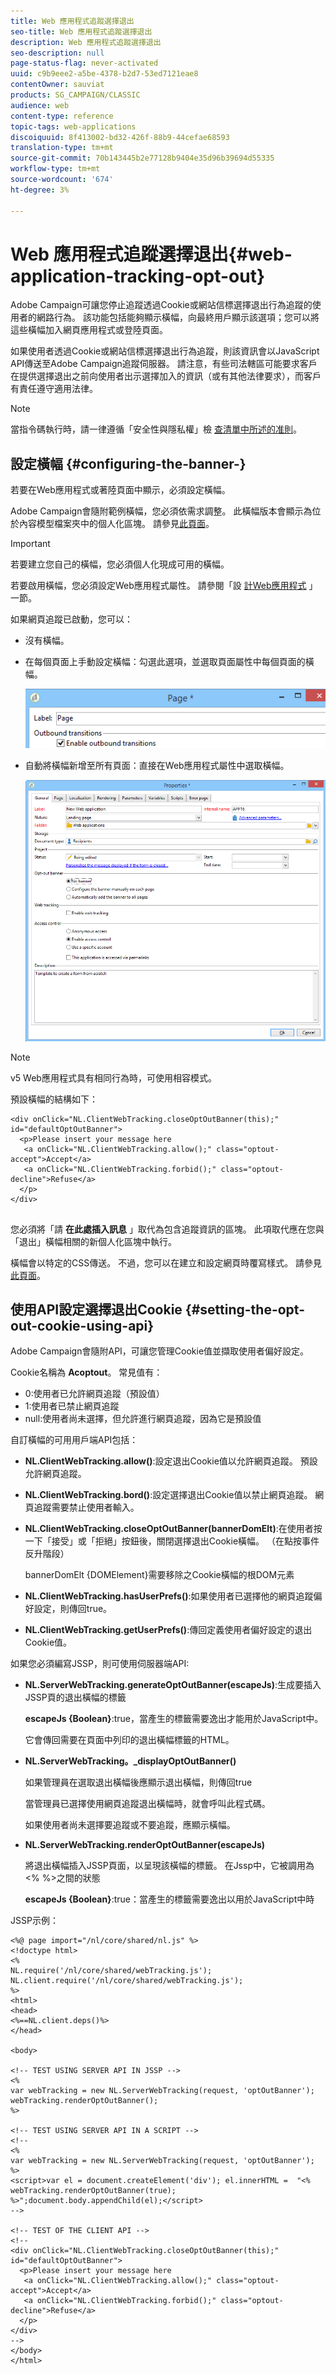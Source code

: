 ```yaml
---
title: Web 應用程式追蹤選擇退出
seo-title: Web 應用程式追蹤選擇退出
description: Web 應用程式追蹤選擇退出
seo-description: null
page-status-flag: never-activated
uuid: c9b9eee2-a5be-4378-b2d7-53ed7121eae8
contentOwner: sauviat
products: SG_CAMPAIGN/CLASSIC
audience: web
content-type: reference
topic-tags: web-applications
discoiquuid: 8f413002-bd32-426f-88b9-44cefae68593
translation-type: tm+mt
source-git-commit: 70b143445b2e77128b9404e35d96b39694d55335
workflow-type: tm+mt
source-wordcount: '674'
ht-degree: 3%

---
```



# Web 應用程式追蹤選擇退出{#web-application-tracking-opt-out}

Adobe Campaign可讓您停止追蹤透過Cookie或網站信標選擇退出行為追蹤的使用者的網路行為。 該功能包括能夠顯示橫幅，向最終用戶顯示該選項；您可以將這些橫幅加入網頁應用程式或登陸頁面。

如果使用者透過Cookie或網站信標選擇退出行為追蹤，則該資訊會以JavaScript API傳送至Adobe Campaign追蹤伺服器。 請注意，有些司法轄區可能要求客戶在提供選擇退出之前向使用者出示選擇加入的資訊（或有其他法律要求），而客戶有責任遵守適用法律。

>[!NOTE]
>
>當指令碼執行時，請一律遵循「安全性與隱私權」檢 [查清單中所述的准則](https://helpx.adobe.com/campaign/kb/acc-security.html#dev)。

## 設定橫幅 {#configuring-the-banner-}

若要在Web應用程式或著陸頁面中顯示，必須設定橫幅。

Adobe Campaign會隨附範例橫幅，您必須依需求調整。 此橫幅版本會顯示為位於內容模型檔案夾中的個人化區塊。 請參見[此頁面](../../delivery/using/personalization-blocks.md)。

>[!IMPORTANT]
>
>若要建立您自己的橫幅，您必須個人化現成可用的橫幅。

若要啟用橫幅，您必須設定Web應用程式屬性。 請參閱「設 [計Web應用程式](../../web/using/designing-a-web-application.md) 」一節。

如果網頁追蹤已啟動，您可以：

* 沒有橫幅。
* 在每個頁面上手動設定橫幅：勾選此選項，並選取頁面屬性中每個頁面的橫幅。

   ![](assets/pageproperties.png)

* 自動將橫幅新增至所有頁面：直接在Web應用程式屬性中選取橫幅。

   ![](assets/optoutconfig.png)

>[!NOTE]
>
>v5 Web應用程式具有相同行為時，可使用相容模式。

預設橫幅的結構如下：

```
<div onClick="NL.ClientWebTracking.closeOptOutBanner(this);" id="defaultOptOutBanner">
  <p>Please insert your message here
   <a onClick="NL.ClientWebTracking.allow();" class="optout-accept">Accept</a>
   <a onClick="NL.ClientWebTracking.forbid();" class="optout-decline">Refuse</a>
  </p>
</div>
      
```

您必須將「請 **在此處插入訊息** 」取代為包含追蹤資訊的區塊。 此項取代應在您與「退出」橫幅相關的新個人化區塊中執行。

橫幅會以特定的CSS傳送。 不過，您可以在建立和設定網頁時覆寫樣式。 請參見[此頁面](../../web/using/content-editor-interface.md)。

## 使用API設定選擇退出Cookie {#setting-the-opt-out-cookie-using-api}

Adobe Campaign會隨附API，可讓您管理Cookie值並擷取使用者偏好設定。

Cookie名稱為 **Acoptout**。 常見值有：

* 0:使用者已允許網頁追蹤（預設值）
* 1:使用者已禁止網頁追蹤
* null:使用者尚未選擇，但允許進行網頁追蹤，因為它是預設值

自訂橫幅的可用用戶端API包括：

* **NL.ClientWebTracking.allow()**:設定退出Cookie值以允許網頁追蹤。 預設允許網頁追蹤。
* **NL.ClientWebTracking.bord()**:設定選擇退出Cookie值以禁止網頁追蹤。 網頁追蹤需要禁止使用者輸入。
* **NL.ClientWebTracking.closeOptOutBanner(bannerDomElt)**:在使用者按一下「接受」或「拒絕」按鈕後，關閉選擇退出Cookie橫幅。 （在點按事件反升階段）

   bannerDomElt {DOMElement}需要移除之Cookie橫幅的根DOM元素

* **NL.ClientWebTracking.hasUserPrefs()**:如果使用者已選擇他的網頁追蹤偏好設定，則傳回true。
* **NL.ClientWebTracking.getUserPrefs()**:傳回定義使用者偏好設定的退出Cookie值。

如果您必須編寫JSSP，則可使用伺服器端API:

* **NL.ServerWebTracking.generateOptOutBanner(escapeJs)**:生成要插入JSSP頁的退出橫幅的標籤

   **escapeJs {Boolean}**:true，當產生的標籤需要逸出才能用於JavaScript中。

   它會傳回需要在頁面中列印的退出橫幅標籤的HTML。

* **NL.ServerWebTracking。_displayOptOutBanner()**

   如果管理員在選取退出橫幅後應顯示退出橫幅，則傳回true

   當管理員已選擇使用網頁追蹤退出橫幅時，就會呼叫此程式碼。

   如果使用者尚未選擇要追蹤或不要追蹤，應顯示橫幅。

* **NL.ServerWebTracking.renderOptOutBanner(escapeJs)**

   將退出橫幅插入JSSP頁面，以呈現該橫幅的標籤。 在Jssp中，它被調用為&lt;% %>之間的狀態

   **escapeJs {Boolean}**:true：當產生的標籤需要逸出以用於JavaScript中時

JSSP示例：

```
<%@ page import="/nl/core/shared/nl.js" %>
<!doctype html>
<%
NL.require('/nl/core/shared/webTracking.js');
NL.client.require('/nl/core/shared/webTracking.js');
%>
<html>
<head>
<%==NL.client.deps()%>
</head>

<body>

<!-- TEST USING SERVER API IN JSSP -->
<% 
var webTracking = new NL.ServerWebTracking(request, 'optOutBanner');
webTracking.renderOptOutBanner();
%>

<!-- TEST USING SERVER API IN A SCRIPT -->
<!--
<% 
var webTracking = new NL.ServerWebTracking(request, 'optOutBanner');
%>
<script>var el = document.createElement('div'); el.innerHTML =  "<% webTracking.renderOptOutBanner(true); %>";document.body.appendChild(el);</script>
-->

<!-- TEST OF THE CLIENT API -->
<!--
<div onClick="NL.ClientWebTracking.closeOptOutBanner(this);" id="defaultOptOutBanner">
  <p>Please insert your message here
   <a onClick="NL.ClientWebTracking.allow();" class="optout-accept">Accept</a>
   <a onClick="NL.ClientWebTracking.forbid();" class="optout-decline">Refuse</a>
  </p>
</div>
-->
</body>
</html>
```

